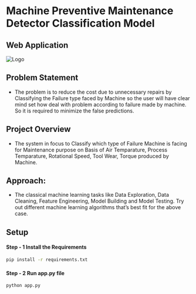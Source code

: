 # Machine Preventive Maintenance Detector Classification Model
## Web Application
![Logo](https://github.com/Sohail00786/Machine-Preventive-Maintenance-Detector-Classification-Model/blob/df66c38a8e2234eb42dbf13276aa10510d96d907/Application%20.gif)
## Problem Statement
- The problem is to reduce the cost due to unnecessary repairs by Classifying the Failure type faced by Machine so the user will have clear mind set how deal with problem according to failure made by machine. So it is required to minimize the false predictions.

## Project Overview
- The system in focus to Classify which type of Failure Machine is facing for Maintenance purpose on Basis of Air Temparature, Process Temparature, Rotational Speed, Tool Wear, Torque produced by Machine.


## Approach:

- The classical machine learning tasks like Data Exploration, Data Cleaning, Feature Engineering, Model Building and Model Testing. Try out different machine learning algorithms that’s best fit for the above case.

## Setup
#### Step - 1 Install the Requirements
```bash
pip install -r requirements.txt
```

#### Step - 2 Run app.py file
```bash
python app.py
```


